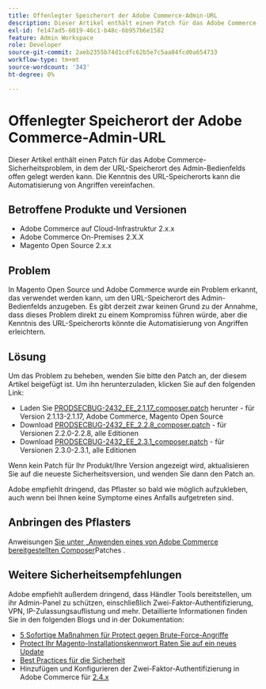 ```yaml
---
title: Offenlegter Speicherort der Adobe Commerce-Admin-URL
description: Dieser Artikel enthält einen Patch für das Adobe Commerce-Sicherheitsproblem, in dem der URL-Speicherort des Admin-Bedienfelds offen gelegt werden kann. Die Kenntnis des URL-Speicherorts kann die Automatisierung von Angriffen vereinfachen.
exl-id: fe147ad5-6019-46c1-b48c-6b957b6e1582
feature: Admin Workspace
role: Developer
source-git-commit: 2aeb2355b74d1cdfc62b5e7c5aa04fcd0a654733
workflow-type: tm+mt
source-wordcount: '343'
ht-degree: 0%

---
```


# Offenlegter Speicherort der Adobe Commerce-Admin-URL

Dieser Artikel enthält einen Patch für das Adobe Commerce-Sicherheitsproblem, in dem der URL-Speicherort des Admin-Bedienfelds offen gelegt werden kann. Die Kenntnis des URL-Speicherorts kann die Automatisierung von Angriffen vereinfachen.

## Betroffene Produkte und Versionen

* Adobe Commerce auf Cloud-Infrastruktur 2.x.x
* Adobe Commerce On-Premises 2.X.X
* Magento Open Source 2.x.x

## Problem

In Magento Open Source und Adobe Commerce wurde ein Problem erkannt, das verwendet werden kann, um den URL-Speicherort des Admin-Bedienfelds anzugeben. Es gibt derzeit zwar keinen Grund zu der Annahme, dass dieses Problem direkt zu einem Kompromiss führen würde, aber die Kenntnis des URL-Speicherorts könnte die Automatisierung von Angriffen erleichtern.

## Lösung

Um das Problem zu beheben, wenden Sie bitte den Patch an, der diesem Artikel beigefügt ist. Um ihn herunterzuladen, klicken Sie auf den folgenden Link:

* Laden Sie [PRODSECBUG-2432\_EE\_2.1.17\_composer.patch](assets/PRODSECBUG-2432_EE_2.1.17_composer.patch.zip) herunter - für Version 2.1.13-2.1.17, Adobe Commerce, Magento Open Source
* Download [PRODSECBUG-2432\_EE\_2.2.8\_composer.patch](assets/PRODSECBUG-2432_EE_2.2.8_composer.patch.zip) - für Versionen 2.2.0-2.2.8, alle Editionen
* Download [PRODSECBUG-2432\_EE\_2.3.1\_composer.patch](assets/PRODSECBUG-2432_EE_2.3.1_composer.patch.zip) - für Versionen 2.3.0-2.3.1, alle Editionen

Wenn kein Patch für Ihr Produkt/Ihre Version angezeigt wird, aktualisieren Sie auf die neueste Sicherheitsversion, und wenden Sie dann den Patch an.

Adobe empfiehlt dringend, das Pflaster so bald wie möglich aufzukleben, auch wenn bei Ihnen keine Symptome eines Anfalls aufgetreten sind.

## Anbringen des Pflasters

Anweisungen [ Sie unter „Anwenden eines von Adobe Commerce bereitgestellten Composer](/help/how-to/general/how-to-apply-a-composer-patch-provided-by-magento.md)Patches .

## Weitere Sicherheitsempfehlungen

Adobe empfiehlt außerdem dringend, dass Händler Tools bereitstellen, um ihr Admin-Panel zu schützen, einschließlich Zwei-Faktor-Authentifizierung, VPN, IP-Zulassungsauflistung und mehr. Detaillierte Informationen finden Sie in den folgenden Blogs und in der Dokumentation:

* [5 Sofortige Maßnahmen für Protect gegen Brute-Force-Angriffe](https://magento.com/security/best-practices/5-immediate-actions-protect-against-brute-force-attacks)
* [Protect Ihr Magento-Installationskennwort Raten Sie auf ein neues Update](https://magento.com/security/best-practices/protect-your-magento-installation-password-guessing-new-update)
* [Best Practices für die Sicherheit](https://magento.com/security/best-practices/security-best-practices)
* Hinzufügen und Konfigurieren der Zwei-Faktor-Authentifizierung in Adobe Commerce für [2.4.x](https://experienceleague.adobe.com/de/docs/commerce-admin/systems/security/2fa/security-two-factor-authentication)
